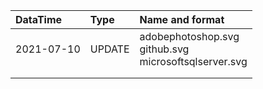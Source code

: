 
|DataTime |Type |Name and format  |
|:----|:----|:----|
| 2021-07-10|UPDATE|adobephotoshop.svg <br> github.svg <br> microsoftsqlserver.svg|
||||
||||

